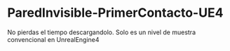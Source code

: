 # ParedInvisible-PrimerContacto-UE4
 No pierdas el tiempo descargandolo. Solo es un nivel de muestra convencional en UnrealEngine4
